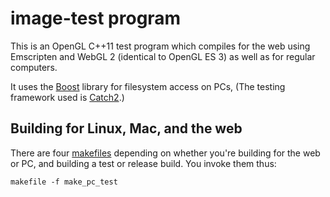 # image-test program

This is an OpenGL C++11 test program which compiles for the web using Emscripten and WebGL 2 (identical to OpenGL ES 3) as well as for regular computers.

It uses the [Boost](https://www.boost.org/) library for filesystem access on PCs, 
(The testing framework used is [Catch2](https://github.com/catchorg/Catch2).)


## Building for Linux, Mac, and the web

There are four [makefiles](https://en.wikipedia.org/wiki/Makefile) depending on whether you're building for the web or PC, and building a test or release build. You invoke them thus:

`makefile -f make_pc_test`



